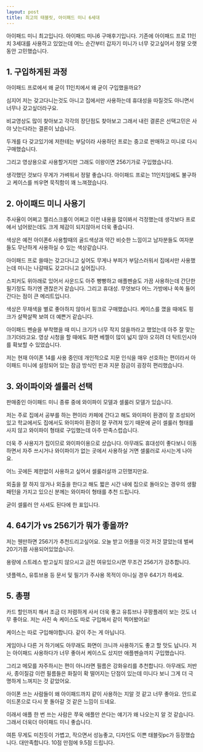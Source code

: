 ```yaml
---
layout: post
title: 최고의 태블릿, 아이패드 미니 6세대
---
```


아이패드 미니 최고입니다. 아이패드 미니6 구매후기입니다. 기존에 아이패드 프로 11인치 3세대를 사용하고 있었는데 어느 순간부터 갑자기 미니가 너무 갖고싶어서 정말 오랫동안 고민했습니다.



<h2>1. 구입하게된 과정</h2>
아이패드 프로에서 왜 굳이 11인치에서 왜 굳이 구입했을까요?

심지어 저는 갖고다니는것도 아니고 집에서만 사용하는데 휴대성을 따질것도 아니면서 너무나 갖고싶더라구요.

비교영상도 많이 찾아보고 각각의 장단점도 찾아보고 그래서 내린 결론은 선택고민은 사야 낫는다라는 결론이 났습니다.

두개를 다 갖고있기에 저한테는 부담이라 사용하던 프로는 중고로 판매하고 미니로 다시 구매했습니다.

그리고 영상용으로 사용할거지만 그래도 이왕이면 256기가로 구입했습니다.

생각했던 것보다 무게가 가벼워서 정말 좋습니다. 아이패드 프로는 11인치임에도 불구하고 케이스를 씌우면 묵직함이 꽤 느껴졌습니다.



<h2>2. 아이패드 미니 사용기</h2>
주사율이 어쩌고 젤리스크롤이 어쩌고 이런 내용을 많이봐서 걱정했는데 생각보다 프로에서 넘어왔는데도 크게 체감이 되지않아서 더욱 좋습니다.

색상은 예전 아이폰6 사용할때의 골드색상과 약간 비슷한 느낌이고 남자분들도 여자분들도 무난하게 사용하실 수 있는 색상같습니다.

아이패드 프로 쓸때는 갖고다니고 싶어도 무게나 부피가 부담스러워서 집에서만 사용했는데 미니는 나갈때도 갖고다니고 싶어집니다.

스피커도 위아래로 있어서 사운드도 아주 빵빵하고 애플펜슬도 가끔 사용하는데 간단한 필기정도 하기엔 괜찮은거 같습니다.
그리고 휴대성. 무엇보다 어느 가방에나 쏙쏙 들어간다는 점이 큰 메리트입니다.

색상은 무채색을 별로 좋아하지 않아서 핑크로 구매했습니다. 케이스를 꼈을 때에도 핑크가 살짝살짝 보여 더 예쁜거 같습니다.

아이패드 펜슬을 부착했을 때 미니 크기가 너무 작지 않을까라고 했었는데 아주 잘 맞는 크기더라고요.
영상 시청을 할 때에도 화면 베젤이 많이 넓지 않아 오히려 더 탁트인시야를 확보할 수 있었습니다.

저는 현재 아이폰 14를 사용 중인데 개인적으로 지문 인식을 매우 선호하는 편이라서 아이패드 미니에 설정되어 있는 잠금 방식인 핀과 지문 잠금이 굉장히 편리했습니다.



<h2>3. 와이파이와 셀룰러 선택</h2>
판매중인 아이패드 미니 종류 중에 와이파이 모델과 셀룰러 모델가 있습니다.

저는 주로 집에서 공부를 하는 편이라 카페에 간다고 해도 와이파이 환경이 잘 조성되어 있고 학교에서도 집에서도 와이파이 환경이 잘 꾸려져 있기 때문에 굳이 셀룰러 형태를 사지 않고 와이파이 형태로 구입했는데 아주 만족스럽습니다.

더욱 주 사용지가 집이므로 와이파이용으로 샀습니다.
아무래도 휴대성이 좋다보니 이동하면서 자주 쓰시거나 와이파이가 없는 곳에서 사용하실 거면 셀룰러로 사시는게 나아요.

어느 곳에든 제한없이 사용하고 싶어서 셀룰러살까 고민했지만요.

외출을 잘 하지 않거나 외출을 한다고 해도 짧은 시간 내에 집으로 돌아오는 경우의 생활 패턴을 가지고 있으신 분께는 와이파이 형태를 추천 드립니다.

굳이 셀룰러 안 사셔도 된다에 한 표입니다.



<h2>4. 64기가 vs 256기가 뭐가 좋을까?</h2>
저는 웬만하면 256기가 추천드리고싶어요. 오늘 받고 어플을 이것 저것 깔았는데 벌써 20기가쯤 사용되어있었습니다. 

용량에 스트레스 받고싶지 않으시고 금전 여유있으시면 무조건 256기가 강추합니다.

넷플렉스, 유튜브용 등 문서 및 필기가 주사용 목적이 아니실 경우 64기가 하세요.



<h2>5. 총평</h2>
카드 할인까지 해서 조금 더 저렴하게 사서 더욱 좋고 유튜브나 쿠팡플레이 보는 것도 너무 좋아요.
저는 사진 속 케이스도 따로 구입해서 같이 찍어봤어요!

케이스는 따로 구입해야합니다. 같이 주는 게 아닙니다.

게임이나 다른 거 하기에도 아무래도 화면이 크니까 사용하기도 좋고 할 맛도 납니다. 저는 아이패드 사용하다가 너무 좋아서 케이스도 샀지만 애플펜슬까지 구입했습니다.

그리고 메모를 자주하시는 편이 아니라면 필름은 강화유리를 추천합니다. 
아무래도 저반사, 종이질감 이런 필름들은 화질이 확 떨어지는 단점이 있는데 미니다 보니 그게 더 극명하게 느껴지는 것 같았어요.

아이폰 쓰는 사람들이 왜 아이패드까지 같이 사용하는 지알 것 같고 너무 좋아요. 안드로이드폰으로 다시 못 돌아갈 것 같은 느낌이 드네요.

이래서 애플 한 번 쓰는 사람은 쭈욱 애플만 쓴다는 얘기가 왜 나오는지 알 것 같습니다. 그래서 더욱더 아이패드 미니 좋습니다.

여튼 무게도 미친듯이 가볍고, 작으면서 성능좋고, 디자인도 이쁜 태블릿pc가 등장했습니다. 대만족합니다. 10점 만점에 9.5점 드립니다.